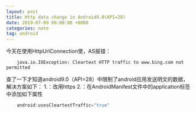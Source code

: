 ```yaml
---
layout: post
title: Http data change in Android9.0(API=28)
date: 2019-07-09 00:00:00 +0800
categories: note
tag: android
---
```

今天在使用HttpUrlConnection使，AS报错：
```shell
    java.io.IOException: Cleartext HTTP traffic to www.bing.com not permitted
```
查了一下才知道android9.0（API=28）中限制了android应用发送明文的数据，解决方案如下：
1.：改用https
2.：在AndroidManifest文件中的application标签中添加如下属性
```java
    android:usesCleartextTraffic="true"
```